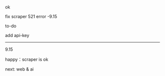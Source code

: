 ok

fix scraper 521 error -9.15


to-do

add api-key









--------------

9.15

happy：scraper is ok

next: web & ai
